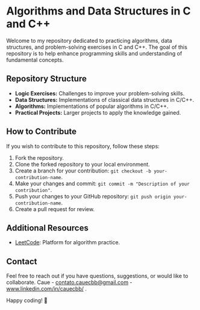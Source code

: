 # Algorithms and Data Structures in C and C++

Welcome to my repository dedicated to practicing algorithms, data structures, and problem-solving exercises in C and C++. The goal of this repository is to help enhance programming skills and understanding of fundamental concepts.

## Repository Structure

- **Logic Exercises:** Challenges to improve your problem-solving skills.
- **Data Structures:** Implementations of classical data structures in C/C++.
- **Algorithms:** Implementations of popular algorithms in C/C++.
- **Practical Projects:** Larger projects to apply the knowledge gained.

## How to Contribute

If you wish to contribute to this repository, follow these steps:

1. Fork the repository.
2. Clone the forked repository to your local environment.
3. Create a branch for your contribution: `git checkout -b your-contribution-name`.
4. Make your changes and commit: `git commit -m "Description of your contribution"`.
5. Push your changes to your GitHub repository: `git push origin your-contribution-name`.
6. Create a pull request for review.

## Additional Resources

- [LeetCode](https://leetcode.com/): Platform for algorithm practice.

## Contact

Feel free to reach out if you have questions, suggestions, or would like to collaborate. Caue - contato.cauecbb@gmail.com - www.linkedin.com/in/cauecbb/ .

Happy coding! 🚀
